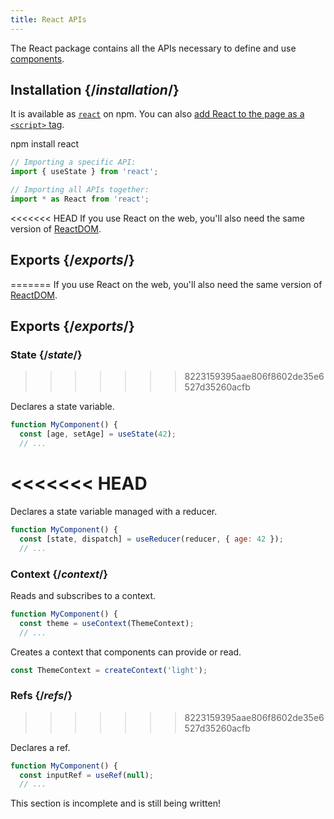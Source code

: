 ```yaml
---
title: React APIs
---
```


<Intro>

The React package contains all the APIs necessary to define and use [components](/learn/your-first-component).

</Intro>

## Installation {/*installation*/}

It is available as [`react`](https://www.npmjs.com/package/react) on npm. You can also [add React to the page as a `<script>` tag](/learn/add-react-to-a-website).

<PackageImport>

<TerminalBlock>

npm install react

</TerminalBlock>

```js
// Importing a specific API:
import { useState } from 'react';

// Importing all APIs together:
import * as React from 'react';
```

</PackageImport>

<<<<<<< HEAD
If you use React on the web, you'll also need the same version of [ReactDOM](/api/reactdom).

## Exports {/*exports*/}

=======
If you use React on the web, you'll also need the same version of [ReactDOM](/apis/reactdom).

## Exports {/*exports*/}

### State {/*state*/}

>>>>>>> 8223159395aae806f8602de35e6527d35260acfb
<YouWillLearnCard title="useState" path="/apis/usestate">

Declares a state variable.

```js
function MyComponent() {
  const [age, setAge] = useState(42);
  // ...
```

</YouWillLearnCard>

<<<<<<< HEAD
=======
<YouWillLearnCard title="useReducer" path="/apis/usereducer">

Declares a state variable managed with a reducer.

```js
function MyComponent() {
  const [state, dispatch] = useReducer(reducer, { age: 42 });
  // ...
```

</YouWillLearnCard>

### Context {/*context*/}

<YouWillLearnCard title="useContext" path="/apis/usecontext">

Reads and subscribes to a context.

```js
function MyComponent() {
  const theme = useContext(ThemeContext);
  // ...
```

</YouWillLearnCard>

<YouWillLearnCard title="createContext" path="/apis/createContext">

Creates a context that components can provide or read.

```js
const ThemeContext = createContext('light');
```

</YouWillLearnCard>

### Refs {/*refs*/}

>>>>>>> 8223159395aae806f8602de35e6527d35260acfb
<YouWillLearnCard title="useRef" path="/apis/useref">

Declares a ref.

```js
function MyComponent() {
  const inputRef = useRef(null);
  // ...
```

</YouWillLearnCard>


This section is incomplete and is still being written!
